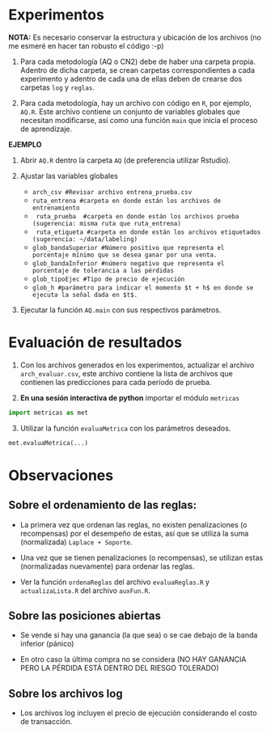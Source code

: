 # Experimentos

**NOTA:** Es necesario conservar la estructura y ubicación de los archivos (no me esmeré en hacer tan robusto el código :-p)


1. Para cada metodología (AQ o CN2) debe de haber una carpeta propia. Adentro de dicha carpeta, se crean carpetas correspondientes a cada experimento y adentro de cada una de ellas deben de crearse dos carpetas ```log``` y ```reglas```.

2. Para cada metodología, hay un archivo con código en ```R```, por ejemplo, ```AQ.R```. Este archivo contiene un conjunto de variables globales que necesitan modificarse, así como una función ```main``` que inicia el proceso de aprendizaje.

**EJEMPLO**

1. Abrir ```AQ.R``` dentro la carpeta ```AQ``` (de preferencia utilizar Rstudio).

2. Ajustar las variables globales 
   * ```arch_csv #Revisar archivo entrena_prueba.csv```
   * ```ruta_entrena #carpeta en donde están los archivos de entrenamiento```
   * ``` ruta_prueba  #carpeta en donde están los archivos prueba (sugerencia: misma ruta que ruta_entrena)```
   * ``` ruta_etiqueta #carpeta en donde están los archivos etiquetados (sugerencia: ~/data/labeling)```
   * ```glob_bandaSuperior #Número positivo que representa el porcentaje mínimo que se desea ganar por una venta.```
   * ```glob_bandaInferior #número negativo que representa el porcentaje de tolerancia a las pérdidas```
   * ```glob_tipoEjec #Tipo de precio de ejecución```
   * ```glob_h #parámetro para indicar el momento $t + h$ en donde se ejecuta la señal dada en $t$.```

2. Ejecutar la función ```AQ.main``` con sus respectivos parámetros.

# Evaluación de resultados

1. Con los archivos generados en los experimentos, actualizar el archivo ```arch_evaluar.csv```, este archivo contiene la lista de archivos que contienen las predicciones para cada período de prueba.

2. **En una sesión interactiva de python** importar el módulo ```metricas```
```python
import metricas as met
```

3. Utilizar la función ```evaluaMetrica``` con los parámetros deseados.

```python
met.evaluaMetrica(...)
```

# Observaciones

## Sobre el ordenamiento de las reglas:

* La primera vez que ordenan las reglas, no existen penalizaciones (o recompensas) por el desempeño de estas, así que
se utiliza la suma (normalizada) ```Laplace + Soporte```.

* Una vez que se tienen penalizaciones (o recompensas), se utilizan estas (normalizadas nuevamente) para ordenar las reglas.

* Ver la función ```ordenaReglas``` del archivo ```evaluaReglas.R``` y ```actualizaLista.R``` del archivo ```auxFun.R```.

## Sobre las posiciones abiertas

* Se vende si hay una ganancia (la que sea) o se cae debajo de la banda inferior (pánico)

* En otro caso la última compra no se considera (NO HAY GANANCIA PERO LA PÉRDIDA ESTÁ DENTRO DEL RIESGO TOLERADO)

## Sobre los archivos log

* Los archivos log incluyen el precio de ejecución considerando el costo de transacción.
